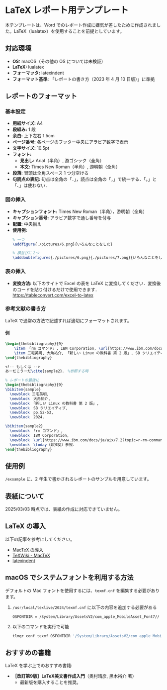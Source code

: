 # LaTeX レポート用テンプレート

本テンプレートは、Word でのレポート作成に嫌気が差したために作成されました。LaTeX（lualatex）を使用することを前提としています。

## 対応環境
- **OS:** macOS（その他の OS については未検証）
- **LaTeX:** lualatex
- **フォーマッタ:** latexindent
- **フォーマット基準:** 「レポートの書き方（2023 年 4 月 10 日版）」に準拠

## レポートのフォーマット

### 基本設定
- **用紙サイズ:** A4
- **段組み:** 1 段
- **余白:** 上下左右 1.5cm
- **ページ番号:** 各ページのフッター中央にアラビア数字で表示
- **文字サイズ:** 10.5pt
- **フォント:**
  - **見出し:** Arial（半角）, 游ゴシック（全角）
  - **本文:** Times New Roman（半角）, 游明朝（全角）
- **段落:** 冒頭は全角スペース 1 つ分空ける
- **句読点の表記:** 句点は全角の「．」，読点は全角の「，」で統一する．「。」と「、」は使わない．

### 図の挿入
- **キャプションフォント:** Times New Roman（半角），游明朝（全角）
- **キャプション番号:** アラビア数字で通し番号を付与
- **配置:** 中央揃え
- **使用例:**
  ```latex
  % 一つ
  \addfigure{./pictures/6.png}{いろんなことをした}

  % 横並びに２つ
  \adddoublefigures{./pictures/6.png}{./pictures/7.png}{いろんなことをした}{いろんなことをした}
  ```
### 表の挿入
- **変換方法:** 以下のサイトで Excel の表を LaTeX に変換してください．変換後のコードを貼り付けるだけで使用できます．  
https://tableconvert.com/excel-to-latex


### 参考文献の書き方
LaTeX で通常の方法で記述すれば適切にフォーマットされます。

#### 例
```latex
\begin{thebibliography}{9}
    \item 「rm コマンド」, IBM Corporation, \url{https://www.ibm.com/docs/ja/aix/7.2?topic=r-rm-command}, \today（非推奨）参照。
    \item 三宅英明, 大角祐介, 「新しい Linux の教科書 第 2 版」, SB クリエイティブ, pp.52-53, 2024.
\end{thebibliography}

<!-- もしくは -->
あーだこうーだ\cite{sample2}．　%参照する時

% レポートの最後に
\begin{thebibliography}{9}
\bibitem{sample}
  \newblock 三宅英明,
  \newblock　大角祐介,
  \newblock　「新しい Linux の教科書 第 2 版」,
  \newblock　SB クリエイティブ,
  \newblock　pp.52-53,
  \newblock　2024.

\bibitem{sample2}
  \newblock 「rm コマンド」,
  \newblock　IBM Corporation,
  \newblock　\url{https://www.ibm.com/docs/ja/aix/7.2?topic=r-rm-command},
  \newblock　\today（非推奨）参照.
\end{thebibliography}

```

## 使用例
`/exsample` に、2 年生で書かされるレポートのサンプルを用意しています。

## 表紙について
2025/03/03 時点では、表紙の作成に対応できていません。

## LaTeX の導入
以下の記事を参考にしてください。
- [MacTeX の導入](https://qiita.com/tofu/items/6f590abb11a344b1fe7a)
- [TeXWiki - MacTeX](https://texwiki.texjp.org/?MacTeX#t244993f)
- [latexindent](https://formulae.brew.sh/formula/latexindent)

## macOS でシステムフォントを利用する方法
デフォルトの Mac フォントを使用するには、`texmf.cnf` を編集する必要があります。

1. `/usr/local/texlive/2024/texmf.cnf` に以下の内容を追加する必要がある
   ```
   OSFONTDIR = /System/Library/AssetsV2/com_apple_MobileAsset_Font7//
   ```
2. 以下のコマンドを実行で可能
   ```sh
   tlmgr conf texmf OSFONTDIR '/System/Library/AssetsV2/com_apple_MobileAsset_Font7//'
   ```

## おすすめの書籍
LaTeX を学ぶ上でのおすすめ書籍:
- **［改訂第9版］LaTeX美文書作成入門**（奥村晴彦, 黒木裕介 著）
  - 最新版を購入することを推奨。
